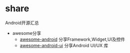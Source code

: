 # share
Android开源汇总

 * awesome分享  
      * [awesome-android](https://github.com/snowdream/awesome-android) 分享Framework,Widget,UI及控件
      * [awesome-android-ui](https://github.com/wasabeef/awesome-android-ui) 分享Android UI/UX 库
